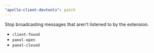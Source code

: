 ```yaml
---
"apollo-client-devtools": patch
---
```


Stop broadcasting messages that aren't listened to by the extension.

- `client-found`
- `panel-open`
- `panel-closed`
